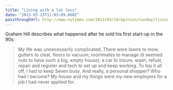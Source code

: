 ```yaml
---
title: "Living with a lot less"
date: "2013-03-13T11:03:09.000Z"
passthroughUrl: http://www.nytimes.com/2013/03/10/opinion/sunday/living-with-less-a-lot-less.html?_r=1&pagewanted=all&
---
```


Graham Hill describes what happened after he sold his first start-up in the 90s:

> My life was unnecessarily complicated. There were lawns to mow, gutters to clear, floors to vacuum, roommates to manage (it seemed nuts to have such a big, empty house), a car to insure, wash, refuel, repair and register and tech to set up and keep working. To top it all off, I had to keep Seven busy. And really, a personal shopper? Who had I become? My house and my things were my new employers for a job I had never applied for.